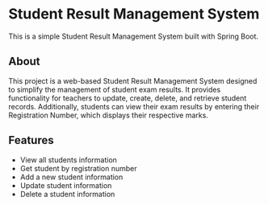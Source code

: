 # Student Result Management System

This is a simple Student Result Management System built with Spring Boot.


## About 
This project is a web-based Student Result Management System designed to simplify the management of student exam results. It provides functionality for teachers to update, create, delete, and retrieve student records. Additionally, students can view their exam results by entering their Registration Number, which displays their respective marks.
## Features

- View all students information
- Get student by registration number
- Add a new student information
- Update student information
- Delete a student information
